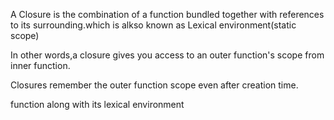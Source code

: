 A Closure is the combination of a function bundled together with references to its surrounding.which is alkso known as Lexical environment(static scope)

In other words,a closure gives you access to an outer function's scope from inner function.

Closures remember the outer function scope even after creation time.

function along with its lexical environment